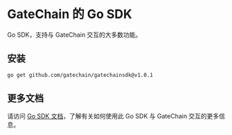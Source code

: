# GateChain 的 Go SDK

Go SDK，支持与 GateChain 交互的大多数功能。

## 安装

```bash
go get github.com/gatechain/gatechainsdk@v1.0.1
```

## 更多文档

请访问 [Go SDK 文档](https://github.com/gatechain/gatechainsdk/blob/main/README.md)，了解有关如何使用此 Go SDK 与 GateChain 交互的更多信息。

